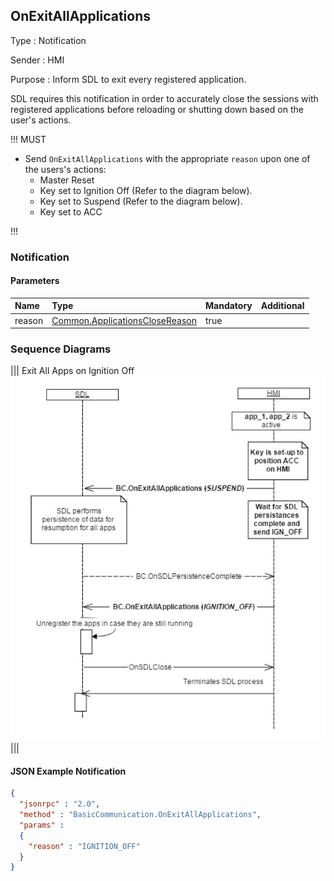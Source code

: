 ## OnExitAllApplications

Type
: Notification

Sender
: HMI

Purpose
: Inform SDL to exit every registered application.

SDL requires this notification in order to accurately close the sessions with registered applications before reloading or shutting down based on the user's actions.

!!! MUST

  * Send `OnExitAllApplications` with the appropriate `reason` upon one of the users's actions:
    * Master Reset
    * Key set to Ignition Off (Refer to the diagram below).
    * Key set to Suspend (Refer to the diagram below).
    * Key set to ACC

!!!





### Notification

#### Parameters

|Name|Type|Mandatory|Additional|
|:---|:---|:--------|:---------|
|reason|[Common.ApplicationsCloseReason](../../Common/Enums/index.md#applicationsclosereason)|true||

### Sequence Diagrams
|||
Exit All Apps on Ignition Off
![OnExitAllApplications](./assets/OnExitAllApps.png)
|||

#### JSON Example Notification
```json
{
  "jsonrpc" : "2.0",
  "method" : "BasicCommunication.OnExitAllApplications",
  "params" :
  {
    "reason" : "IGNITION_OFF"
  }
}
```
